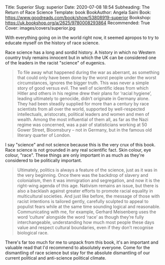 Title: Superior
Slug: superior
Date: 2020-07-08 18:54
Subheading: The Return of Race Science
Template: book
BookAuthor: Angela Saini
Book: https://www.goodreads.com/book/show/53808919-superior
Bookshop: https://uk.bookshop.org/a/2625/9780008293864
Recommended: True
Cover: images/covers/superior.jpg

With everything going on in the world right now, it seemed apropos to try to educate myself on the history of race science.

Race science has a long and sordid history. A history in which no Western country truly remains innocent but in which the UK can be considered one of the leaders in the racist "science" of eugenics.

> To file away what happened during the war as aberrant, as something that could only have been done by the worst people under the worst circumstances, ignores the bigger truth. This was never a simple story of good versus evil. The well of scientific ideas from which Hitler and others in his regime drew their plans for ‘racial hygiene’, leading ultimately to genocide, didn’t originate in Germany alone. They had been steadily supplied for more than a century by race scientists from all over the world, supported by well-respected intellectuals, aristocrats, political leaders and women and men of wealth. Among the most influential of them all, as far as the Nazi regime was concerned, was a pair of statisticians working at 50 Gower Street, Bloomsbury – not in Germany, but in the famous old literary quarter of London.

I say "science" and not science because this is the very crux of this book. Race science is not grounded in any real scientific fact. Skin colour, eye colour, "race". These things are only important in as much as they're considered to be politically important.

> Ultimately, politics is always a feature of the science, just as it was in the very beginning. Once there was the backdrop of slavery and colonialism, then it was immigration and segregation, and now it is the right-wing agenda of this age. Nativism remains an issue, but there is also a backlash against greater efforts to promote racial equality in multicultural societies. And just like before, the message of those with racist intentions is tailored gently, carefully sculpted to appeal to populist fears while at the same time sounding logical and reasonable. Communicating with me, for example, Gerhard Meisenberg uses the word ‘culture’ alongside the word ‘race’ as though they’re fully interchangeable, understanding how much most people these days value and respect cultural boundaries, even if they don’t recognise biological race.

There's far too much for me to unpack from this book, it's an important and valuable read that I'd recommend to absolutely everyone. Come for the dismantling of race science but stay for the absolute dismantling of our current political and anti-science political climate.